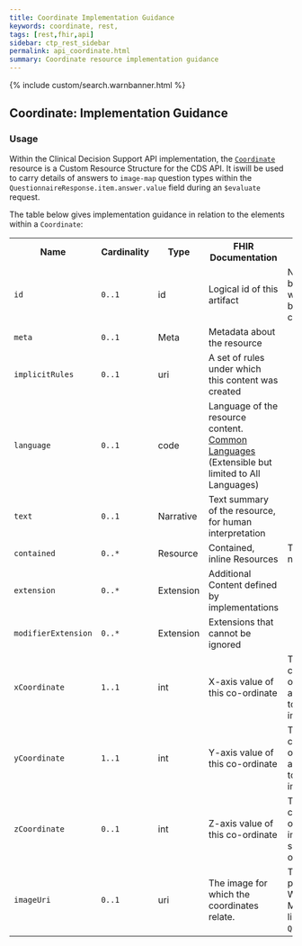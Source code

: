 ```yaml
---
title: Coordinate Implementation Guidance
keywords: coordinate, rest,
tags: [rest,fhir,api]
sidebar: ctp_rest_sidebar
permalink: api_coordinate.html
summary: Coordinate resource implementation guidance
---
```

{% include custom/search.warnbanner.html %}

## Coordinate: Implementation Guidance ##


### Usage ###

Within the Clinical Decision Support API implementation, the [`Coordinate`](https://fhir.nhs.uk/STU3/StructureDefinition/UEC-ImageCoordinates-Basic-1) resource is a Custom Resource Structure for the CDS API. It iswill be used to carry details of answers to `image-map` question types within the `QuestionnaireResponse.item.answer.value` field during an `$evaluate` request.

The table below gives implementation guidance in relation to the elements within a `Coordinate`:

  
<table  style="min-width:100%;width:100%">
    <tr>
        <th  style="width:10%;">Name</th>
        <th  style="width:10%;">Cardinality</th>
        <th  style="width:10%;">Type</th>
        <th  style="width:35%;">FHIR Documentation</th>
        <th  style="width:35%;">CDS Implementation Guidance</th>
    </tr>
    <tr>
        <td><code  class="highlighter-rouge">id</code></td>
        <td><code  class="highlighter-rouge">0..1</code></td>
        <td>id</td>
        <td>Logical id of this artifact</td>
        <td>Note that this will always be populated except when the resource is being created (initial creation call)
        </td>
    </tr>
    <tr>
        <td><code  class="highlighter-rouge">meta</code></td>
        <td><code  class="highlighter-rouge">0..1</code></td>
        <td>Meta</td>
        <td>Metadata about the resource</td>
        <td></td>
    </tr>
    <tr>
        <td><code  class="highlighter-rouge">implicitRules</code></td>
        <td><code  class="highlighter-rouge">0..1</code></td>
        <td>uri</td>
        <td>A set of rules under which this content was created</td>
        <td></td>
    </tr>
    <tr>
        <td><code  class="highlighter-rouge">language</code></td>
        <td><code  class="highlighter-rouge">0..1</code></td>
        <td>code</td>
        <td>Language of the resource content. <br /> <a  href="http://hl7.org/fhir/stu3/valueset-languages.html">Common
        Languages</a> (Extensible but limited to All Languages)</td>
        <td></td>
    </tr>
    <tr>
        <td><code  class="highlighter-rouge">text</code></td>
        <td><code  class="highlighter-rouge">0..1</code></td>
        <td>Narrative</td>
        <td>Text summary of the resource, for human interpretation</td>
        <td></td>
    </tr>
    <tr>
        <td><code  class="highlighter-rouge">contained</code></td>
        <td><code  class="highlighter-rouge">0..*</code></td>
        <td>Resource</td>
        <td>Contained, inline Resources</td>
        <td>This SHOULD NOTshould not be populated.</td>
    </tr>
    <tr>
        <td><code  class="highlighter-rouge">extension</code></td>
        <td><code  class="highlighter-rouge">0..*</code></td>
        <td>Extension</td>
        <td>Additional Content defined by implementations</td>
        <td></td>
    </tr>
    <tr>
        <td><code  class="highlighter-rouge">modifierExtension</code></td>
        <td><code  class="highlighter-rouge">0..*</code></td>
        <td>Extension</td>
        <td>Extensions that cannot be ignored</td>
        <td></td>
    </tr>
    <tr>
        <td><code  class="highlighter-rouge">xCoordinate</code></td>
        <td><code  class="highlighter-rouge">1..1</code></td>
        <td>int</td>
        <td>X-axis value of this co-ordinate</td>
        <td>This is populated with a count of pixels from the origin (left) of the image as a rectangle - scaled to the original size of the image.<td></td>
    </tr>
    <tr>
        <td><code  class="highlighter-rouge">yCoordinate</code></td>
        <td><code  class="highlighter-rouge">1..1</code></td>
        <td>int</td>
        <td>Y-axis value of this co-ordinate</td>
        <td>This is populated with a count of pixels from the origin (top) of the image as a rectangle - scaled to the original size of the image<td></td>
    </tr>
    <tr>
        <td><code  class="highlighter-rouge">zCoordinate</code></td>
        <td><code  class="highlighter-rouge">0..1</code></td>
        <td>int</td>
        <td>Z-axis value of this co-ordinate</td>
        <td>This is populated with a count of pixels from the origin (closest) of the image as a rectangle - scaled to the original size of the image</td>
    </tr>
    <tr>
        <td><code  class="highlighter-rouge">imageUri</code></td>
        <td><code  class="highlighter-rouge">0..1</code></td>
        <td>uri</td>
        <td>The image for which the coordinates relate.</td>
        <td>This SHOULD be populated. <br>
        Where populated this MUST match the image link within <code  class="highlighter-rouge">Questionnaire.item.text</code>.</td>
    <td></td>
</tr>
</table>
<!--stackedit_data:
eyJoaXN0b3J5IjpbMTUxNjY4ODg0OV19
-->